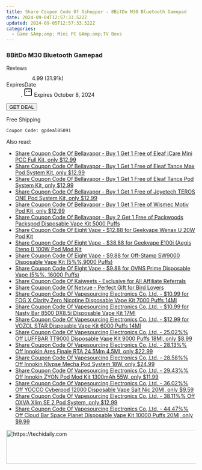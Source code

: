 ```yaml
---
title: Share Coupon Code Of Gshopper - 8BitDo M30 Bluetooth Gamepad
date: 2024-09-04T12:57:33.522Z
updated: 2024-09-05T12:57:33.522Z
categories:
  - Game &Amp;amp; Mini PC &Amp;amp;TV Boxs
---
```



<main class="px-4 py-6 sm:p-6 md:px-8 md:py-10">
  <div class="mx-auto grid max-w-4xl grid-cols-1">
    <div class="relative col-start-1 row-start-1 flex flex-col-reverse rounded-lg bg-gradient-to-t from-black/75 via-black/0 p-3 sm:row-start-2 sm:bg-none sm:p-0 lg:row-start-1">
      <h3 class="mt-1 text-lg font-semibold text-white sm:text-slate-900 md:text-2xl dark:sm:text-white">8BitDo M30 Bluetooth Gamepad</h3>
    </div>
        <dl class="row-start-2 mt-4 flex items-center text-xs font-medium sm:row-start-3 sm:mt-1 md:mt-2.5 lg:row-start-2">
      <dt class="sr-only">Reviews</dt>
      <dd class="flex items-center text-indigo-600 dark:text-indigo-400">
        <svg width="24" height="24" fill="none" aria-hidden="true" class="mr-1 stroke-current dark:stroke-indigo-500">
          <path d="m12 5 2 5h5l-4 4 2.103 5L12 16l-5.103 3L9 14l-4-4h5l2-5Z" stroke-width="2" stroke-linecap="round" stroke-linejoin="round" />
        </svg>
        <span>4.99 <span class="font-normal text-slate-400">(31.91k)</span></span>
      </dd>
      <dt class="sr-only">ExpiresDate</dt>
      <dd class="flex items-center">
        <svg width="2" height="2" aria-hidden="true" fill="currentColor" class="mx-3 text-slate-300">
          <circle cx="1" cy="1" r="1" />
        </svg>
        <svg width="24" height="24" viewBox="0 0 24 24" fill="none" stroke="currentColor" stroke-width="2">
          <rect x="3" y="3" width="18" height="18" rx="2" fill="#fff" />
          <path d="M6 10L18 10" stroke="red" stroke-width="2" fill="none" />
          <path d="M10 6L10 18" stroke="#fff" stroke-width="2" fill="none" />
        </svg>
        Expires October 8, 2024      </dd>
    </dl>
    <div class="col-start-1 row-start-3 mt-4 self-center sm:col-start-2 sm:row-span-2 sm:row-start-2 sm:mt-0 lg:col-start-1 lg:row-start-3 lg:row-end-4 lg:mt-6">
      <button type="button" onClick="javascript:window.open(decodeURIComponent('https%3A%2F%2Fwww.shareasale.com%2Fu.cfm%3Fd%3D1117991%26m%3D97331%26u%3D4338022'), '_blank');void(0);" class="rounded-lg bg-red-600 px-3 py-2 text-sm font-medium leading-6 text-white">
       GET DEAL
      </button>
    </div>
    <p class="col-start-1 mt-4 text-sm leading-6 sm:col-span-2 lg:col-span-1 lg:row-start-4 lg:mt-6 dark:text-slate-400">Free Shipping 
</p>
    <p class="mt-4">
      <code class="bg-purple-900 p-4 text-sm font-bold text-white" onClick="javascript:window.open(decodeURIComponent('https%3A%2F%2Fwww.shareasale.com%2Fu.cfm%3Fd%3D1117991%26m%3D97331%26u%3D4338022'), '_blank');void(0);">Coupon Code: <span class="bg-green-500 p-2 rounded tracking-widest">gpdeal05091</span></code>
    </p>
  </div>
</main>
<span class="atpl-alsoreadstyle">Also read:</span>
<div><ul>
<li><a href="https://coupons.techidaily.com/coupon-1089523-share-122475-sale/"><u>Share Coupon Code Of Bellavapor - Buy 1 Get 1 Free of Eleaf iCare Mini PCC Full Kit, only $12.99</u></a></li>
<li><a href="https://coupons.techidaily.com/coupon-1093762-share-122475-sale/"><u>Share Coupon Code Of Bellavapor - Buy 1 Get 1 Free of Eleaf Tance Max Pod System Kit, only $12.99</u></a></li>
<li><a href="https://coupons.techidaily.com/coupon-1093761-share-122475-sale/"><u>Share Coupon Code Of Bellavapor - Buy 1 Get 1 Free of Eleaf Tance Pod System Kit, only $12.99</u></a></li>
<li><a href="https://coupons.techidaily.com/coupon-1089774-share-122475-sale/"><u>Share Coupon Code Of Bellavapor - Buy 1 Get 1 Free of Joyetech TEROS ONE Pod System Kit, only $12.99</u></a></li>
<li><a href="https://coupons.techidaily.com/coupon-1089546-share-122475-sale/"><u>Share Coupon Code Of Bellavapor - Buy 1 Get 1 Free of Wismec Motiv Pod Kit, only $12.99</u></a></li>
<li><a href="https://coupons.techidaily.com/coupon-1092989-share-122475-sale/"><u>Share Coupon Code Of Bellavapor - Buy 2 Get 1 Free of Packwoods Packspod Disposable Vape Kit 5000 Puffs</u></a></li>
<li><a href="https://coupons.techidaily.com/coupon-1093793-share-59344-sale/"><u>Share Coupon Code Of Eight Vape - $12.88 for Geekvape Wenax U 20W Pod Kit</u></a></li>
<li><a href="https://coupons.techidaily.com/coupon-1093790-share-59344-sale/"><u>Share Coupon Code Of Eight Vape - $38.88 for Geekvape E100i (Aegis Eteno I) 100W Pod Mod Kit</u></a></li>
<li><a href="https://coupons.techidaily.com/coupon-1092831-share-59344-sale/"><u>Share Coupon Code Of Eight Vape - $9.88 for Off-Stamp SW9000 Disposable Vape Kit (5%%,9000 Puffs)</u></a></li>
<li><a href="https://coupons.techidaily.com/coupon-1093779-share-59344-sale/"><u>Share Coupon Code Of Eight Vape - $9.88 for OVNS Prime Disposable Vape (5%%, 16000 Puffs)</u></a></li>
<li><a href="https://coupons.techidaily.com/coupon-1092765-share-116593-sale/"><u>Share Coupon Code Of Kaiweets - Exclusive for All Affiliate Referrals</u></a></li>
<li><a href="https://coupons.techidaily.com/coupon-1092567-share-96416-sale/"><u>Share Coupon Code Of Netvue - Perfect Gift for Bird Lovers</u></a></li>
<li><a href="https://coupons.techidaily.com/coupon-1092625-share-90958-sale/"><u>Share Coupon Code Of Vapesourcing Electronics Co.,Ltd. - $10.99 for FOG X Clarity Zero Nicotine Disposable Vape Kit 7000 Puffs 14Ml</u></a></li>
<li><a href="https://coupons.techidaily.com/coupon-1066697-share-90958-sale/"><u>Share Coupon Code Of Vapesourcing Electronics Co.,Ltd. - $10.99 for Nasty Bar 8500 DX8.5i Disposable Vape Kit 17Ml</u></a></li>
<li><a href="https://coupons.techidaily.com/coupon-1064120-share-90958-sale/"><u>Share Coupon Code Of Vapesourcing Electronics Co.,Ltd. - $12.99 for VOZOL STAR Disposable Vape Kit 6000 Puffs 14Ml</u></a></li>
<li><a href="https://coupons.techidaily.com/coupon-1080876-share-90958-sale/"><u>Share Coupon Code Of Vapesourcing Electronics Co.,Ltd. - 25.02%% Off LUFFBAR TT9000 Disposable Vape Kit 9000 Puffs 18Ml, only $8.99</u></a></li>
<li><a href="https://coupons.techidaily.com/coupon-1093539-share-90958-sale/"><u>Share Coupon Code Of Vapesourcing Electronics Co.,Ltd. - 28.13%% Off Innokin Ares Finale RTA 24.5Mm 4.5Ml, only $22.99</u></a></li>
<li><a href="https://coupons.techidaily.com/coupon-1070495-share-90958-sale/"><u>Share Coupon Code Of Vapesourcing Electronics Co.,Ltd. - 28.58%% Off Innokin Klypse Mecha Pod System 18W, only $24.99</u></a></li>
<li><a href="https://coupons.techidaily.com/coupon-1093809-share-90958-sale/"><u>Share Coupon Code Of Vapesourcing Electronics Co.,Ltd. - 29.43%% Off Innokin ZYON Pod Mod Kit 1300mAh 55W, only $11.99</u></a></li>
<li><a href="https://coupons.techidaily.com/coupon-1078000-share-90958-sale/"><u>Share Coupon Code Of Vapesourcing Electronics Co.,Ltd. - 36.02%% Off YOCCO Cyberpod 12000 Disposable Vape Salt Nic 20Ml, only $9.59</u></a></li>
<li><a href="https://coupons.techidaily.com/coupon-1074302-share-90958-sale/"><u>Share Coupon Code Of Vapesourcing Electronics Co.,Ltd. - 38.11%% Off OXVA Xlim SE 2 Pod System, only $12.99</u></a></li>
<li><a href="https://coupons.techidaily.com/coupon-1062741-share-90958-sale/"><u>Share Coupon Code Of Vapesourcing Electronics Co.,Ltd. - 44.47%% Off Cloud Bar Space Planet Disposable Vape Kit 10000 Puffs 20Ml, only $9.99</u></a></li>
</ul></div>

<ins class="adsbygoogle"
      style="display:block"
      data-ad-client="ca-pub-7571918770474297"
      data-ad-slot="8358498916"
      data-ad-format="auto"
      data-full-width-responsive="true"></ins>
<!-- affiliate ads begin -->
<a href="https://appsumo.8odi.net/c/5597632/2130891/7443" target="_top" id="2130891">
  <img src="//a.impactradius-go.com/display-ad/7443-2130891" border="0" alt="https://techidaily.com" width="728" height="90"/>
</a>
<img height="0" width="0" src="https://appsumo.8odi.net/i/5597632/2130891/7443" style="position:absolute;visibility:hidden;" border="0" />
<!-- affiliate ads end -->
